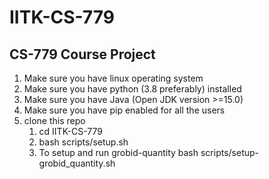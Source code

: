 # IITK-CS-779
## CS-779 Course Project
1. Make sure you have linux operating system
1. Make sure you have python (3.8 preferably) installed 
1. Make sure you have Java (Open JDK version >=15.0)
1. Make sure you have pip enabled for all the users
1. clone this repo
    1. cd IITK-CS-779
    1. bash scripts/setup.sh
    1. To setup and run grobid-quantity bash scripts/setup-grobid_quantity.sh


